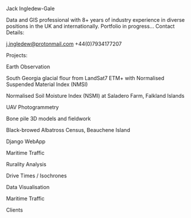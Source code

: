 Jack Ingledew-Gale

Data and GIS professional with 8+ years of industry experience in diverse
positions in the UK and internationally.
Portfolio in progress...
Contact Details:

j.ingledew@protonmail.com
+44(0)7934177207


Projects:

Earth Observation

South Georgia glacial flour from LandSat7 ETM+ with Normalised Suspended Material Index (NMSI)

Normalised Soil Moisture Index (NSMI) at Saladero Farm, Falkland Islands

UAV Photogrammetry

Bone pile 3D models and fieldwork

Black-browed Albatross Census, Beauchene Island

Django WebApp

Maritime Traffic

Rurality Analysis

Drive Times / Isochrones

Data Visualisation

Maritime Traffic


Clients
